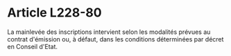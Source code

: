 # Article L228-80

<p>La mainlevée des inscriptions intervient selon les modalités prévues au contrat d'émission ou, à défaut, dans les conditions déterminées par décret en Conseil d'Etat.</p>